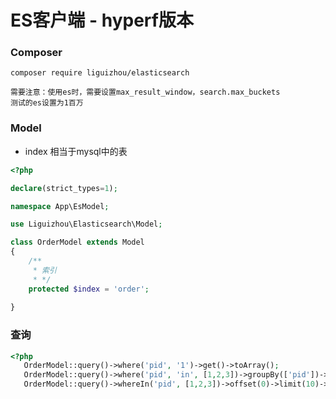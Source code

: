 # ES客户端 - hyperf版本

### Composer

```
composer require liguizhou/elasticsearch
```

```
需要注意：使用es时，需要设置max_result_window，search.max_buckets
测试的es设置为1百万
```

### Model

* index 相当于mysql中的表

```php
<?php

declare(strict_types=1);

namespace App\EsModel;

use Liguizhou\Elasticsearch\Model;

class OrderModel extends Model
{
    /**
     * 索引
     * */
    protected $index = 'order';
   
}
```

### 查询

```php
<?php
   OrderModel::query()->where('pid', '1')->get()->toArray();      
   OrderModel::query()->where('pid', 'in', [1,2,3])->groupBy(['pid'])->orderBy(['pid'])->get()->toArray();   
   OrderModel::query()->whereIn('pid', [1,2,3])->offset(0)->limit(10)->paginate(); 
```